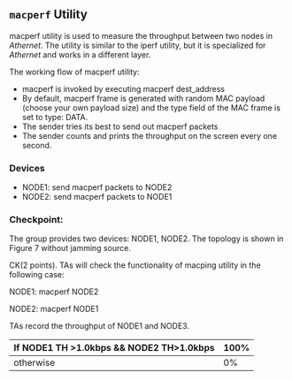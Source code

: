 ## `macperf` Utility

macperf utility is used to measure the throughput between two nodes in _Athernet_. The utility is similar to the iperf utility, but it is specialized for _Athernet_ and works in a different layer.

The working flow of macperf utility:

- macperf is invoked by executing macperf dest\_address
- By default, macperf frame is generated with random MAC payload (choose your own payload size) and the type field of the MAC frame is set to type: DATA.
- The sender tries its best to send out macperf packets
- The sender counts and prints the throughput on the screen every one second.

### Devices
- NODE1: send macperf packets to NODE2
- NODE2: send macperf packets to NODE1

### Checkpoint:

The group provides two devices: NODE1, NODE2. The topology is shown in Figure 7 without jamming source.

CK(2 points). TAs will check the functionality of macping utility in the following case:

NODE1: macperf NODE2

NODE2: macperf NODE1

TAs record the throughput of NODE1 and NODE3.

| If NODE1 TH >1.0kbps && NODE2 TH>1.0kbps | 100% |
| --- | --- |
| otherwise | 0% |
